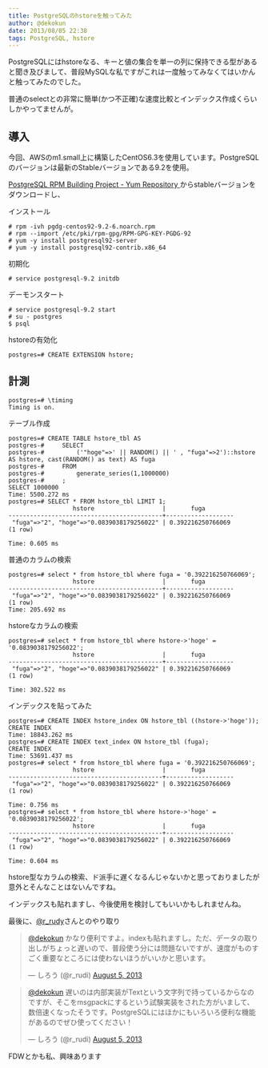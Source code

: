 ```yaml
---
title: PostgreSQLのhstoreを触ってみた
author: @dekokun
date: 2013/08/05 22:38
tags: PostgreSQL, hstore
---
```


PostgreSQLにはhstoreなる、キーと値の集合を単一の列に保持できる型があると聞き及びまして、普段MySQLな私ですがこれは一度触ってみなくてはいかんと触ってみたのでした。

普通のselectとの非常に簡単(かつ不正確)な速度比較とインデックス作成くらいしかやってませんが。

## 導入

今回、AWSのm1.small上に構築したCentOS6.3を使用しています。PostgreSQLのバージョンは最新のStableバージョンである9.2を使用。

[PostgreSQL RPM Building Project - Yum Repository ](http://yum.postgresql.org/)からstableバージョンをダウンロードし、

インストール

    # rpm -ivh pgdg-centos92-9.2-6.noarch.rpm
    # rpm --import /etc/pki/rpm-gpg/RPM-GPG-KEY-PGDG-92
    # yum -y install postgresql92-server
    # yum -y install postgresql92-contrib.x86_64

初期化

    # service postgresql-9.2 initdb

デーモンスタート

    # service postgresql-9.2 start
    # su - postgres
    $ psql

hstoreの有効化

    postgres=# CREATE EXTENSION hstore;

## 計測

    postgres=# \timing
    Timing is on.

テーブル作成

    postgres=# CREATE TABLE hstore_tbl AS
    postgres-#     SELECT
    postgres-#         ('"hoge"=>' || RANDOM() || ' , "fuga"=>2')::hstore AS hstore, cast(RANDOM() as text) AS fuga
    postgres-#     FROM
    postgres-#         generate_series(1,1000000)
    postgres-#     ;
    SELECT 1000000
    Time: 5500.272 ms
    postgres=# SELECT * FROM hstore_tbl LIMIT 1;
                      hstore                   |       fuga
    -------------------------------------------+-------------------
     "fuga"=>"2", "hoge"=>"0.0839038179256022" | 0.392216250766069
    (1 row)
    
    Time: 0.605 ms

普通のカラムの検索

    postgres=# select * from hstore_tbl where fuga = '0.392216250766069';
                      hstore                   |       fuga
    -------------------------------------------+-------------------
     "fuga"=>"2", "hoge"=>"0.0839038179256022" | 0.392216250766069
    (1 row)
    Time: 205.692 ms
    

hstoreなカラムの検索

    postgres=# select * from hstore_tbl where hstore->'hoge' = '0.0839038179256022';
                      hstore                   |       fuga
    -------------------------------------------+-------------------
     "fuga"=>"2", "hoge"=>"0.0839038179256022" | 0.392216250766069
    (1 row)
    
    Time: 302.522 ms

インデックスを貼ってみた

    postgres=# CREATE INDEX hstore_index ON hstore_tbl ((hstore->'hoge'));
    CREATE INDEX
    Time: 18843.262 ms
    postgres=# CREATE INDEX text_index ON hstore_tbl (fuga);
    CREATE INDEX
    Time: 53691.437 ms
    postgres=# select * from hstore_tbl where fuga = '0.392216250766069';
                      hstore                   |       fuga
    -------------------------------------------+-------------------
     "fuga"=>"2", "hoge"=>"0.0839038179256022" | 0.392216250766069
    (1 row)
    
    Time: 0.756 ms
    postgres=# select * from hstore_tbl where hstore->'hoge' = '0.0839038179256022';
                      hstore                   |       fuga
    -------------------------------------------+-------------------
     "fuga"=>"2", "hoge"=>"0.0839038179256022" | 0.392216250766069
    (1 row)
    
    Time: 0.604 ms

hstore型なカラムの検索、ド派手に遅くなるんじゃないかと思っておりましたが意外とそんなことはないんですね。

インデックスも貼れますし、今後使用を検討してもいいかもしれませんね。

最後に、[@r_rudy](https://twitter.com/r_rudi)さんとのやり取り

<blockquote class="twitter-tweet"><p><a href="https://twitter.com/dekokun">@dekokun</a> かなり便利ですよ。indexも貼れますし。ただ、データの取り出しがちょっと遅いので、普段使う分には問題ないですが、速度がものすごく重要なところには使わないほうがいいかと思います。</p>&mdash; しろう (@r_rudi) <a href="https://twitter.com/r_rudi/statuses/364370906103033858">August 5, 2013</a></blockquote>
<script async src="//platform.twitter.com/widgets.js" charset="utf-8"></script>

<blockquote class="twitter-tweet"><p><a href="https://twitter.com/dekokun">@dekokun</a> 遅いのは内部実装がTextという文字列で持っているからなのですが、そこをmsgpackにするという試験実装をされた方がいまして、数倍速くなったそうです。PostgreSQLにはほかにもいろいろ便利な機能があるのでぜひ使ってください！</p>&mdash; しろう (@r_rudi) <a href="https://twitter.com/r_rudi/statuses/364372885256671232">August 5, 2013</a></blockquote>
<script async src="//platform.twitter.com/widgets.js" charset="utf-8"></script>

FDWとかも私、興味あります
